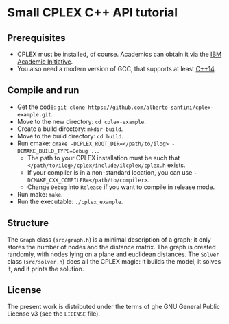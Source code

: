 # Small CPLEX C++ API tutorial

## Prerequisites

* CPLEX must be installed, of course. Academics can obtain it via the [IBM Academic Initiative](https://developer.ibm.com/academic/).
* You also need a modern version of GCC, that supports at least [C++14](https://en.wikipedia.org/wiki/C++14).

## Compile and run

* Get the code: `git clone https://github.com/alberto-santini/cplex-example.git`.
* Move to the new directory: `cd cplex-example`.
* Create a build directory: `mkdir build`.
* Move to the build directory: `cd build`.
* Run cmake: `cmake -DCPLEX_ROOT_DIR=</path/to/ilog> -DCMAKE_BUILD_TYPE=Debug ..`.
  * The path to your CPLEX installation must be such that `</path/to/ilog>/cplex/include/ilcplex/cplex.h` exists.
  * If your compiler is in a non-standard location, you can use `-DCMAKE_CXX_COMPILER=</path/to/compiler>`.
  * Change `Debug` into `Release` if you want to compile in release mode.
* Run make: `make`.
* Run the executable: `./cplex_example`.

## Structure

The `Graph` class (`src/graph.h`) is a minimal description of a graph; it only stores the number of nodes and the distance matrix. The graph is created randomly, with nodes lying on a plane and euclidean distances. The `Solver` class (`src/solver.h`) does all the CPLEX magic: it builds the model, it solves it, and it prints the solution.

## License

The present work is distributed under the terms of ghe GNU General Public License v3 (see the `LICENSE` file).
